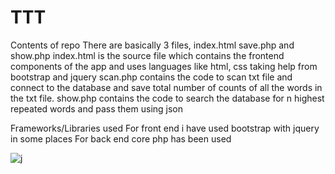 # TTT

Contents of repo
There are basically 3 files, index.html save.php and show.php
index.html is the source file which contains the frontend components of the app and uses languages like html, css taking help from bootstrap and jquery
scan.php contains the code to scan txt file and connect to the database and save total number of counts of all the words in the txt file.
show.php contains the code to search the database for n highest repeated words and pass them using json 

Frameworks/Libraries used
For front end i have used bootstrap with jquery in some places
For back end core php has been used

![j](https://user-images.githubusercontent.com/16207718/38158021-a3c20422-34aa-11e8-8286-7f16ccba3c20.png)
